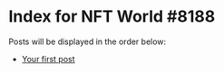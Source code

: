 # Index for NFT World #8188
Posts will be displayed in the order below:

- [Your first post](./001-first.md)

